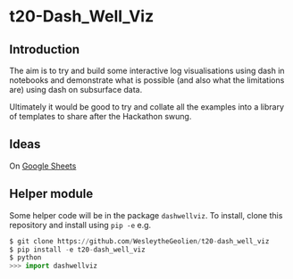 # t20-Dash_Well_Viz

## Introduction
The aim is to try and build some interactive log visualisations using dash in notebooks and demonstrate what is possible (and also what the limitations are) using dash on subsurface data.

Ultimately it would be good to try and collate all the examples into a library of templates to share after the Hackathon swung.


## Ideas
On [Google Sheets](https://docs.google.com/spreadsheets/d/1gieWb1a5SLRJ-7yi7D5vFpQzgGGNCmgcwziRxeb_wYc/edit#gid=0)


## Helper module

Some helper code will be in the package ``dashwellviz``. To install, clone this repository and install using ``pip -e`` e.g.

```python
$ git clone https://github.com/WesleytheGeolien/t20-dash_well_viz
$ pip install -e t20-dash_well_viz
$ python
>>> import dashwellviz
```

